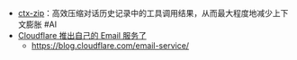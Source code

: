 - [ctx-zip](https://github.com/karthikscale3/ctx-zip)：高效压缩对话历史记录中的工具调用结果，从而最大程度地减少上下文膨胀 #AI
- [Cloudflare 推出自己的 Email 服务了](https://x.com/vikingmute/status/1971389316921425949)
	- https://blog.cloudflare.com/email-service/